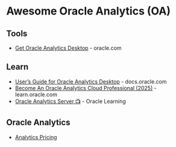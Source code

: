 # Awesome Oracle Analytics (OA)



## Tools
* [Get Oracle Analytics Desktop](https://www.oracle.com/solutions/analytics/analytics-desktop/oracle-analytics-desktop.html) - oracle.com

## Learn
* [User’s Guide for Oracle Analytics Desktop](https://docs.oracle.com/en/middleware/bi/analytics-desktop/bidvd/index.html) - docs.oracle.com
* [Become An Oracle Analytics Cloud Professional (2025)](https://learn.oracle.com/ols/learning-path/become-an-oracle-analytics-cloud-professional-2025/118071/147801) - learn.oracle.com
* [Oracle Analytics Server 📺](https://www.youtube.com/playlist?list=PLKCk3OyNwIzuy6PidScyoD7SZQa1ng4SL) - Oracle Learning 

## Oracle Analytics
* [Analytics Pricing](https://www.oracle.com/analytics/pricing/)
